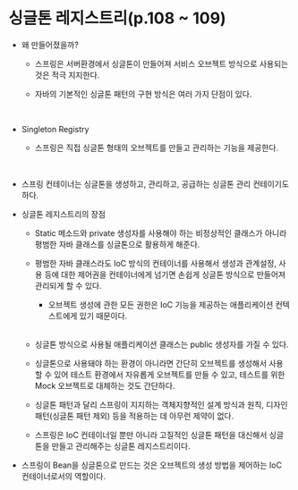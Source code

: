 # 싱글톤 레지스트리(p.108 ~ 109)

 - 왜 만들어졌을까?

   - 스프링은 서버환경에서 싱글톤이 만들어져 서비스 오브젝트 방식으로 사용되는 것은 적극 지지한다.

   - 자바의 기본적인 싱글톤 패턴의 구현 방식은 여러 가지 단점이 있다.

 <br />

 - Singleton Registry 

   - 스프링은 직접 싱글톤 형태의 오브젝트를 만들고 관리하는 기능을 제공한다.

<br />

 - 스프링 컨테이너는 싱글톤을 생성하고, 관리하고, 공급하는 싱글톤 관리 컨테이기도 하다.

 - 싱글톤 레지스트리의 장점
    
    - Static 메소드와 private 생성자를 사용해야 하는 비정상적인 클래스가 아니라 평범한 자바 클래스를 싱글톤으로 활용하게 해준다.

    - 평범한 자바 클래스라도 IoC 방식의 컨테이너를 사용해서 생성과 관계설정, 사용 등에 대한 제어권을 컨테이너에게 넘기면 손쉽게 싱글톤 방식으로 만들어져 관리되게 할 수 있다.

        - 오브젝트 생성에 관한 모든 권한은 IoC 기능을 제공하는 애플리케이션 컨텍스트에게 있기 때문이다.

    <br />

    - 싱글톤 방식으로 사용될 애플리케이션 클래스는 public 생성자를 가질 수 있다.

    - 싱글톤으로 사용돼야 하는 환경이 아니라면 간단히 오브젝트를 생성해서 사용할 수 있어  테스트 환경에서 자유롭게 오브젝트를 만들 수 있고, 테스트를 위한 Mock 오브젝트로 대체하는 것도 간단하다.

    - 싱글톤 패턴과 달리 스프링이 지지하는 객체지향적인 설계 방식과 원칙, 디자인 패턴(싱글톤 패턴 제외) 등을 적용하는 데 아무런 제약이 없다.

    - 스프링은 IoC 컨테이너일 뿐만 아니라 고질적인 싱글톤 패턴을 대신해서 싱글톤을 만들고 관리해주는 싱글톤 레지스트리이다.

 - 스프링이 Bean을 싱글톤으로 만드는 것은 오브젝트의 생성 방법을 제어하는 IoC 컨테이너로서의 역할이다.

